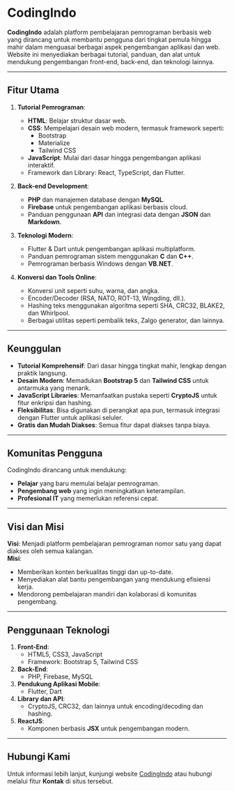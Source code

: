 # CodingIndo

**CodingIndo** adalah platform pembelajaran pemrograman berbasis web yang dirancang untuk membantu pengguna dari tingkat pemula hingga mahir dalam menguasai berbagai aspek pengembangan aplikasi dan web. Website ini menyediakan berbagai tutorial, panduan, dan alat untuk mendukung pengembangan front-end, back-end, dan teknologi lainnya.

---

## **Fitur Utama**
1. **Tutorial Pemrograman**:
   - **HTML**: Belajar struktur dasar web.
   - **CSS**: Mempelajari desain web modern, termasuk framework seperti:
     - Bootstrap
     - Materialize
     - Tailwind CSS
   - **JavaScript**: Mulai dari dasar hingga pengembangan aplikasi interaktif.
   - Framework dan Library: React, TypeScript, dan Flutter.

2. **Back-end Development**:
   - **PHP** dan manajemen database dengan **MySQL**.
   - **Firebase** untuk pengembangan aplikasi berbasis cloud.
   - Panduan penggunaan **API** dan integrasi data dengan **JSON** dan **Markdown**.

3. **Teknologi Modern**:
   - Flutter & Dart untuk pengembangan aplikasi multiplatform.
   - Panduan pemrograman sistem menggunakan **C** dan **C++**.
   - Pemrograman berbasis Windows dengan **VB.NET**.

4. **Konversi dan Tools Online**:
   - Konversi unit seperti suhu, warna, dan angka.
   - Encoder/Decoder (RSA, NATO, ROT-13, Wingding, dll.).
   - Hashing teks menggunakan algoritma seperti SHA, CRC32, BLAKE2, dan Whirlpool.
   - Berbagai utilitas seperti pembalik teks, Zalgo generator, dan lainnya.

---

## **Keunggulan**
- **Tutorial Komprehensif**: Dari dasar hingga tingkat mahir, lengkap dengan praktik langsung.
- **Desain Modern**: Memadukan **Bootstrap 5** dan **Tailwind CSS** untuk antarmuka yang menarik.
- **JavaScript Libraries**: Memanfaatkan pustaka seperti **CryptoJS** untuk fitur enkripsi dan hashing.
- **Fleksibilitas**: Bisa digunakan di perangkat apa pun, termasuk integrasi dengan Flutter untuk aplikasi seluler.
- **Gratis dan Mudah Diakses**: Semua fitur dapat diakses tanpa biaya.

---

## **Komunitas Pengguna**
CodingIndo dirancang untuk mendukung:
- **Pelajar** yang baru memulai belajar pemrograman.
- **Pengembang web** yang ingin meningkatkan keterampilan.
- **Profesional IT** yang memerlukan referensi cepat.

---

## **Visi dan Misi**
**Visi**: Menjadi platform pembelajaran pemrograman nomor satu yang dapat diakses oleh semua kalangan.  
**Misi**:
- Memberikan konten berkualitas tinggi dan up-to-date.
- Menyediakan alat bantu pengembangan yang mendukung efisiensi kerja.
- Mendorong pembelajaran mandiri dan kolaborasi di komunitas pengembang.

---

## **Penggunaan Teknologi**
1. **Front-End**:
   - HTML5, CSS3, JavaScript
   - Framework: Bootstrap 5, Tailwind CSS
2. **Back-End**:
   - PHP, Firebase, MySQL
3. **Pendukung Aplikasi Mobile**:
   - Flutter, Dart
4. **Library dan API**:
   - CryptoJS, CRC32, dan lainnya untuk encoding/decoding dan hashing.
5. **ReactJS**:
   - Komponen berbasis **JSX** untuk pengembangan modern.

---

## **Hubungi Kami**
Untuk informasi lebih lanjut, kunjungi website [CodingIndo](https://codingindo.vercel.app/) atau hubungi melalui fitur **Kontak** di situs tersebut.